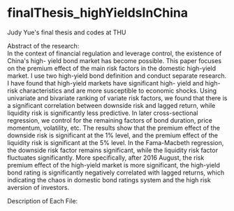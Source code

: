 # finalThesis_highYieldsInChina
Judy Yue's final thesis and codes at THU

Abstract of the research:   
  In the context of financial regulation and leverage control, the existence of China's high- yield bond market has become possible. This paper focuses on the premium effect of the main risk factors in the domestic high-yield market. I use two high-yield bond definition and conduct separate research. I have found that high-yield markets have significant high- yield and high-risk characteristics and are more susceptible to economic shocks. Using univariate and bivariate ranking of variate risk factors, we found that there is a significant correlation between downside risk and lagged return, while liquidity risk is significantly less predictive. In later cross-sectional regression, we control for the remaining factors of bond duration, price momentum, volatility, etc. The results show that the premium effect of the downside risk is significant at the 1% level, and the premium effect of the liquidity risk is significant at the 5% level. In the Fama-Macbeth regression, the downside risk factor remains significant, while the liquidity risk factor fluctuates significantly. More specifically, after 2016 August, the risk premium effect of the high-yield market is more significant, the high-yield bond rating is significantly negatively correlated with lagged returns, which indicating the chaos in domestic bond ratings system and the high risk aversion of investors.  
   
 Description of Each File: 
 
 
